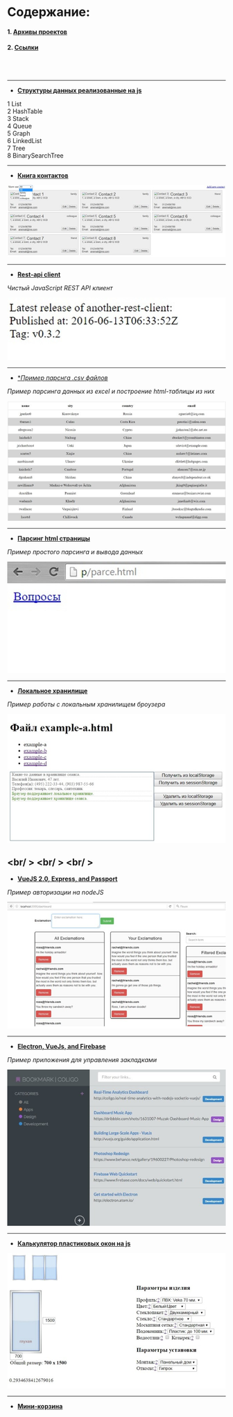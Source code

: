# Содержание:

#### 1. [Архивы проектов](./archive)

#### 2. [Ссылки](./examples/links.md)

<br />
<br />

---

- [**Структуры данных реализованные на js**](./examples/itsy-bitsy-data-structures-master)

1 List <br />
2 HashTable <br />
3 Stack <br />
4 Queue <br />
5 Graph <br />
6 LinkedList <br />
7 Tree <br />
8 BinarySearchTree <br />

---

- [**Книга контактов**](./examples/demo-contact)

![](./examples/img/demo-contacts.jpg "Демо контакты")

---

- [**Rest-api client**](./examples/rest-api)

*Чистый JavaScript REST API клиент*

![](./examples/img/rest-api.jpg "Rest-api")


---


- [**Пример парснга *.csv файлов**](./examples/parsing-csv)

*Пример парсинга данных из excel и построение html-таблицы из них*

![](./examples/img/parsing-csv.jpg "parsing-csv")


---


- [**Парсинг html страницы**](./examples/parce.html)

*Пример простого парсинга и вывода данных*

![](./examples/img/parce.jpg "parsing-csv")


---


- [**Локальное хранилище**](./examples/webstorage)

*Пример работы с локальным хранилищем броузера*

![](./examples/img/localstorage.jpg "")

<br/ >
<br/ >
<br/ >
---


- [**VueJS 2.0, Express, and Passport**](./examples/vuejs2-authentication)

*Пример авторизации на nodeJS*

![](./examples/img/auth.jpg "Authentication using VueJS 2.0, Express, and Passport")


---


- [**Electron, VueJs, and Firebase**](./examples/bookmarking-app-electron-vuejs-firebase.zip)

*Пример приложения для управления закладками*

![](./examples/img/app-with-electron-vuejs-and-firebase.jpg "Building a Bookmarking App with Electron, VueJs, and Firebase")


---


- [**Калькулятор пластиковых окон на js**](./examples/js-windows-cost-calculator.zip)

![](./examples/img/js-window-calc.jpg "Калькулятор пластиковых окон на js")


---


- [**Мини-корзина**](./examples/minibasket-master.zip)












